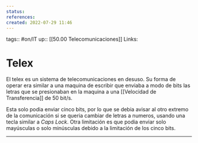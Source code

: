 ```yaml
---
status:
references:
created: 2022-07-29 11:46
---
```

tags:: #on/IT 
up:: [[50.00 Telecomunicaciones]]
Links: 
# Telex
El telex es un sistema de telecomunicaciones en desuso. Su forma de operar era similar a una maquina de escribir que enviaba a modo de bits las letras que se presionaban en la maquina a una [[Velocidad de Transferencia]] de 50 bit/s.

Esta solo podia enviar cinco bits, por lo que se debia avisar al otro extremo de la comunicación si se queria cambiar de letras a numeros, usando una tecla similar a *Caps Lock*. Otra limitación es que podia enviar solo mayúsculas o solo minúsculas debido a la limitación de los cinco bits.
___
